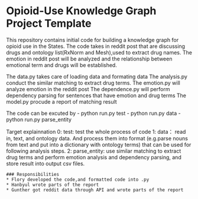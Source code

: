 # Opioid-Use Knowledge Graph Project Template

This repository contains initial code for building a knowledge graph for opioid use in the States. 
The code takes in reddit post that are discussing drugs and ontology list(RxNorm and Mesh),used to extract drug names. 
The emotion in reddit post will be analyzed and the relationship between emotional term and drugs will be established.

The data.py takes care of loading data and formating data
The analysis.py conduct the similar matching to extract drug terms.
The emotion.py will analyze emotion in the reddit post
The dependence.py will perform dependency parsing for sentences that have emotion and drug terms
The model.py procude a report of matching result

The code can be excuted by 
    - python run.py test 
    - python run.py data 
    - python run.py parse_entity

Target explainnation 
    0: test: test the whole process of code
    1: data： read in, text, and ontology data. And process them into format (e.g.parse nouns from text and put into a dictionary with ontology terms) that can be used for following analysis steps.
    2: parse_entity: use similar matching to extract drug terms and perform emotion analysis and dependency parsing, and store result into output csv files. 


```
### Responsibilities
* Flory developed the code,and formatted code into .py
* Hanbyul wrote parts of the report
* Gunther got reddit data through API and wrote parts of the report
```

